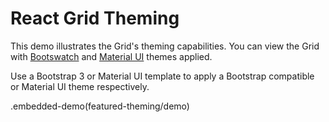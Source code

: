 # React Grid Theming

This demo illustrates the Grid&apos;s theming capabilities. You can view the Grid with [Bootswatch](https://bootswatch.com) and [Material UI](https://material-ui-1dab0.firebaseapp.com/customization/themes) themes applied.

Use a Bootstrap 3 or Material UI template to apply a Bootstrap compatible or Material UI theme respectively.

.embedded-demo(featured-theming/demo)
